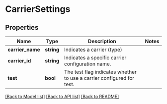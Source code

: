 # CarrierSettings

## Properties
Name | Type | Description | Notes
------------ | ------------- | ------------- | -------------
**carrier_name** | **string** | Indicates a carrier (type) | 
**carrier_id** | **string** | Indicates a specific carrier configuration name. | 
**test** | **bool** | The test flag indicates whether to use a carrier configured for test. | 

[[Back to Model list]](../../README.md#documentation-for-models) [[Back to API list]](../../README.md#documentation-for-api-endpoints) [[Back to README]](../../README.md)


